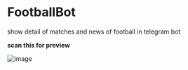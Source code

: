 # FootballBot

show detail of  matches and news of football in telegram bot 


**scan this for preview**

![image](https://github.com/user-attachments/assets/5cb5be51-fc67-46e3-b0a3-934d41468d2c)

